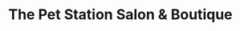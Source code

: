 ---
title: "The Pet Station Salon & Boutique"
url: /louisville/the-pet-station-salon-and-boutique/
shop: pet grooming
---